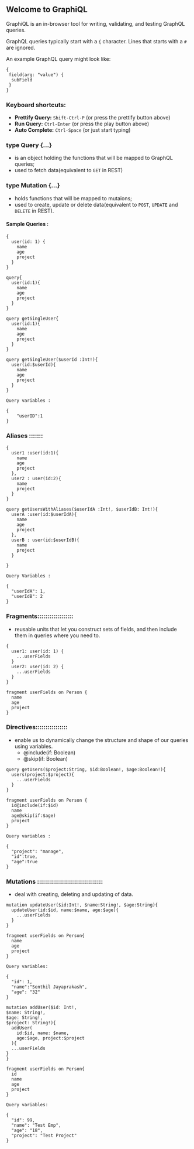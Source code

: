 
## Welcome to GraphiQL
GraphiQL is an in-browser tool for writing, validating, and testing GraphQL queries.

GraphQL queries typically start with a `{` character. Lines that starts with a `#` are ignored.

An example GraphQL query might look like:
```
{
 field(arg: "value") {
  subField
 }
}
```


### Keyboard shortcuts:
- __Prettify Query:__  `Shift-Ctrl-P` (or press the prettify button above)
- __Run Query:__  `Ctrl-Enter` (or press the play button above)
- __Auto Complete:__  `Ctrl-Space` (or just start typing)



### type Query {...}
- is an object holding the functions that will be mapped to GraphQL queries;
- used to fetch data(equivalent to `GET` in REST)



### type Mutation {...}
- holds functions that will be mapped to mutaions;
- used to create, update or delete data(equivalent to `POST`, `UPDATE` and `DELETE` in REST).


#### Sample Queries :
```
{
  user(id: 1) {
    name
    age
    project
  }
}
```

```
query{
  user(id:1){
    name
    age
    project
  }
}
```

```
query getSingleUser{
  user(id:1){
    name
    age
    project
  }
}
```

```
query getSingleUser($userId :Int!){
  user(id:$userId){
    name
    age
    project
  }
}

Query variables :

{ 
    "userID":1
}
```



### Aliases :::::::
```
{
  user1 :user(id:1){
    name
    age
    project
  },
  user2 : user(id:2){
    name
    project
  }  
}
```

```
query getUsersWithAliases($userIdA :Int!, $userIdB: Int!){
  userA :user(id:$userIdA){
    name
    age
    project
  },
  userB : user(id:$userIdB){
    name
    project
  }
  
}

Query Variables :

{
  "userIdA": 1,
  "userIdB": 2
}
```

### Fragments::::::::::::::::::
- reusable units that let you construct sets of fields, and then include them in queries where you need to.

```
{
  user1: user(id: 1) {
    ...userFields
  }
  user2: user(id: 2) {
    ...userFields
  }
}

fragment userFields on Person {
  name
  age
  project
}
```

### Directives::::::::::::::::
- enable us to dynamically change the structure and shape of our queries using variables. 
  - @include(if: Boolean)
  - @skip(if: Boolean)
  
```
query getUsers($project:String, $id:Boolean!, $age:Boolean!){
  users(project:$project){
    ...userFields
  }
}

fragment userFields on Person {  
  id@include(if:$id)
  name
  age@skip(if:$age)
  project
}

Query variables :

{
  "project": "manage",
  "id":true,
  "age":true
}
```

### Mutations :::::::::::::::::::::::::::::::::
- deal with creating, deleting and updating of data.

```
mutation updateUser($id:Int!, $name:String!, $age:String){
  updateUser(id:$id, name:$name, age:$age){
    ...userFields
  }
}

fragment userFields on Person{
  name
  age
  project
}

Query variables:

{
  "id": 1,
  "name":"Senthil Jayaprakash",
  "age": "32"
}
```

```
mutation addUser($id: Int!,
$name: String!,
$age: String!,
$project: String!){
  addUser(
    id:$id, name: $name,
    age:$age, project:$project
  ){
  ...userFields
}
}

fragment userFields on Person{
  id
  name
  age
  project
}

Query variables:

{
  "id": 99,
  "name": "Test Emp",
  "age": "18",
  "project": "Test Project"
}
```
